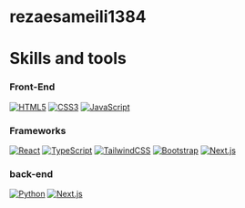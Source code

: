 # rezaesameili1384

# Skills and tools

### Front-End
[![HTML5](https://img.shields.io/badge/HTML5-E34F26?style=flat-square&logo=html5&logoColor=white)](https://developer.mozilla.org/en-US/docs/Web/HTML)
[![CSS3](https://img.shields.io/badge/CSS3-1572B6?style=flat-square&logo=css3&logoColor=white)](https://developer.mozilla.org/en-US/docs/Web/CSS)
[![JavaScript](https://img.shields.io/badge/JavaScript-F7DF1E?style=flat-square&logo=javascript&logoColor=black)](https://www.javascript.com)




### Frameworks
[![React](https://img.shields.io/badge/React-61DAFB?style=flat-square&logo=react&logoColor=black)](https://react.dev)
[![TypeScript](https://img.shields.io/badge/TypeScript-3178C6?style=flat-square&logo=typescript&logoColor=white)](https://www.typescriptlang.org)
[![TailwindCSS](https://img.shields.io/badge/TailwindCSS-06B6D4?style=flat-square&logo=tailwindcss&logoColor=white)](https://tailwindcss.com)
[![Bootstrap](https://img.shields.io/badge/Bootstrap-7952B3?style=flat-square&logo=bootstrap&logoColor=white)](https://getbootstrap.com)
[![Next.js](https://img.shields.io/badge/Next.js-000000?style=flat-square&logo=nextdotjs&logoColor=white)](https://nextjs.org)




### back-end
[![Python](https://img.shields.io/badge/Python-3776AB?style=flat-square&logo=python&logoColor=white)](https://www.python.org)
[![Next.js](https://img.shields.io/badge/Next.js-000000?style=flat-square&logo=nextdotjs&logoColor=white)](https://nextjs.org)
